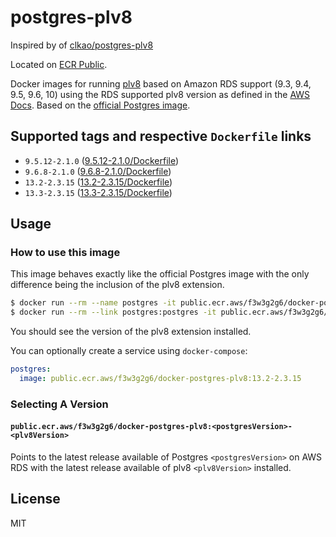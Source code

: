 # postgres-plv8

Inspired by of [clkao/postgres-plv8](https://github.com/clkao/docker-postgres-plv8)

Located on [ECR Public][ecr-hub-url].


Docker images for running [plv8](https://github.com/plv8/plv8) based on Amazon RDS support (9.3, 9.4, 9.5, 9.6, 10) using the RDS supported plv8 version as defined in the [AWS Docs](https://docs.aws.amazon.com/AmazonRDS/latest/UserGuide/CHAP_PostgreSQL.html). Based on the [official Postgres image](http://registry.hub.docker.com/_/postgres/).

## Supported tags and respective `Dockerfile` links
- `9.5.12-2.1.0` ([9.5.12-2.1.0/Dockerfile](https://github.com/myunidays/docker-postgres-plv8/blob/master/9.5.12/2.1.0/Dockerfile))
- `9.6.8-2.1.0` ([9.6.8-2.1.0/Dockerfile](https://github.com/myunidays/docker-postgres-plv8/blob/master/9.6.8/2.1.0/Dockerfile))
- `13.2-2.3.15` ([13.2-2.3.15/Dockerfile](https://github.com/myunidays/docker-postgres-plv8/blob/master/13.2-2.3.15/Dockerfile))
- `13.3-2.3.15` ([13.3-2.3.15/Dockerfile](https://github.com/myunidays/docker-postgres-plv8/blob/master/13.3-2.3.15/Dockerfile))

## Usage

### How to use this image

This image behaves exactly like the official Postgres image with the only difference being the inclusion of the plv8 extension.

```sh
$ docker run --rm --name postgres -it public.ecr.aws/f3w3g2g6/docker-postgres-plv8:13.2-2.3.15
$ docker run --rm --link postgres:postgres -it public.ecr.aws/f3w3g2g6/docker-postgres-plv8:13.2-2.3.15 bash -c "psql -U postgres -h \$POSTGRES_PORT_5432_TCP_ADDR -t -c \"CREATE EXTENSION plv8; SELECT extversion FROM pg_extension WHERE extname = 'plv8';\""
```

You should see the version of the plv8 extension installed.

You can optionally create a service using `docker-compose`:

```yml
postgres:
  image: public.ecr.aws/f3w3g2g6/docker-postgres-plv8:13.2-2.3.15
```
### Selecting A Version
#### `public.ecr.aws/f3w3g2g6/docker-postgres-plv8:<postgresVersion>-<plv8Version>`

Points to the latest release available of Postgres `<postgresVersion>` on AWS RDS with the latest release available of plv8 `<plv8Version>` installed.

## License

MIT

[ecr-hub-url]: https://gallery.ecr.aws/f3w3g2g6/docker-postgres-plv8

